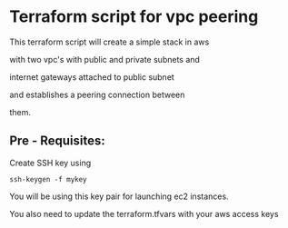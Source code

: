 # Terraform script for vpc peering

This terraform script will create a simple stack in aws

with two vpc's with public and private subnets and 

internet gateways attached to public subnet 

and establishes a peering connection between

them.

## Pre - Requisites:

Create SSH key using

```
ssh-keygen -f mykey

```
You will be using this key pair for launching ec2 instances.

You also need to update the terraform.tfvars with your aws access keys




